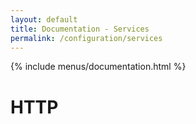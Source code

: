```yaml
---
layout: default
title: Documentation - Services
permalink: /configuration/services
---
```


{% include menus/documentation.html %}

# HTTP
